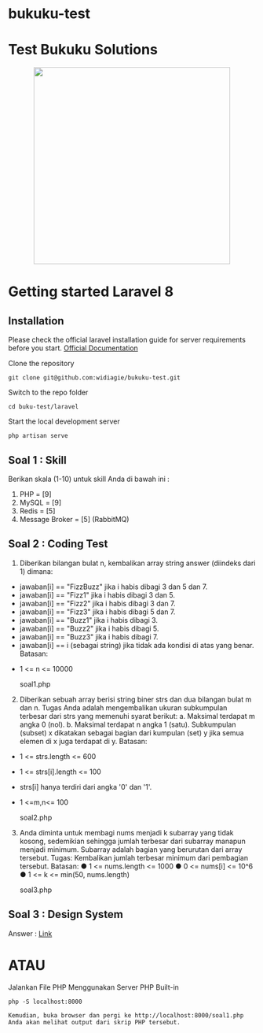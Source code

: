 # bukuku-test
Test Bukuku Solutions
=====================

<p align="center"><a href="https://laravel.com" target="_blank"><img src="https://raw.githubusercontent.com/laravel/art/master/logo-lockup/5%20SVG/2%20CMYK/1%20Full%20Color/laravel-logolockup-cmyk-red.svg" width="400"></a></p>


# Getting started Laravel 8

## Installation

Please check the official laravel installation guide for server requirements before you start. [Official Documentation](https://laravel.com/docs/8.x/installation)

Clone the repository

    git clone git@github.com:widiagie/bukuku-test.git

Switch to the repo folder

    cd buku-test/laravel

Start the local development server

    php artisan serve




Soal 1 : Skill
---------------------
Berikan skala (1-10) untuk skill Anda di bawah ini :
1. PHP      =   [9]
2. MySQL    =   [9]
3. Redis    =   [5]
4. Message Broker =  [5] (RabbitMQ)


Soal 2 : Coding Test
---------------------
1. Diberikan bilangan bulat n, kembalikan array string answer (diindeks dari 1) dimana:
- jawaban[i] == "FizzBuzz" jika i habis dibagi 3 dan 5 dan 7. 
- jawaban[i] == "Fizz1" jika i habis dibagi 3 dan 5. 
- jawaban[i] == "Fizz2" jika i habis dibagi 3 dan 7. 
- jawaban[i] == "Fizz3" jika i habis dibagi 5 dan 7. 
- jawaban[i] == "Buzz1" jika i habis dibagi 3.
- jawaban[i] == "Buzz2" jika i habis dibagi 5.
- jawaban[i] == "Buzz3" jika i habis dibagi 7.
- jawaban[i] == i (sebagai string) jika tidak ada kondisi di atas yang benar.
Batasan:
* 1 <= n <= 10000

    soal1.php


2.  Diberikan sebuah array berisi string biner strs dan dua bilangan bulat m dan n. 
Tugas Anda adalah mengembalikan ukuran subkumpulan terbesar dari strs yang memenuhi syarat berikut:
a. Maksimal terdapat m angka 0 (nol).
b. Maksimal terdapat n angka 1 (satu).
Subkumpulan (subset) x dikatakan sebagai bagian dari kumpulan (set) y jika semua elemen di x juga terdapat di y.
Batasan:
* 1 <= strs.length <= 600
* 1 <= strs[i].length <= 100
* strs[i] hanya terdiri dari angka '0' dan '1'.
* 1 <=m,n<= 100

    soal2.php


3. Anda diminta untuk membagi nums menjadi k subarray yang tidak kosong,
sedemikian sehingga jumlah terbesar dari subarray manapun menjadi minimum.
Subarray adalah bagian yang berurutan dari array tersebut.
Tugas: Kembalikan jumlah terbesar minimum dari pembagian tersebut.
Batasan:
● 1 <= nums.length <= 1000
● 0 <= nums[i] <= 10^6
● 1 <= k <= min(50, nums.length)

    soal3.php


Soal 3 : Design System
---------------------
Answer : [Link](https://drive.google.com/file/d/1-Pav6Ef0B8iRdBCS9oAhfjErzPlhaNUO/view?usp=sharing)



<H1>ATAU</H1>


Jalankan File PHP Menggunakan Server PHP Built-in

    php -S localhost:8000

    Kemudian, buka browser dan pergi ke http://localhost:8000/soal1.php 
    Anda akan melihat output dari skrip PHP tersebut.

